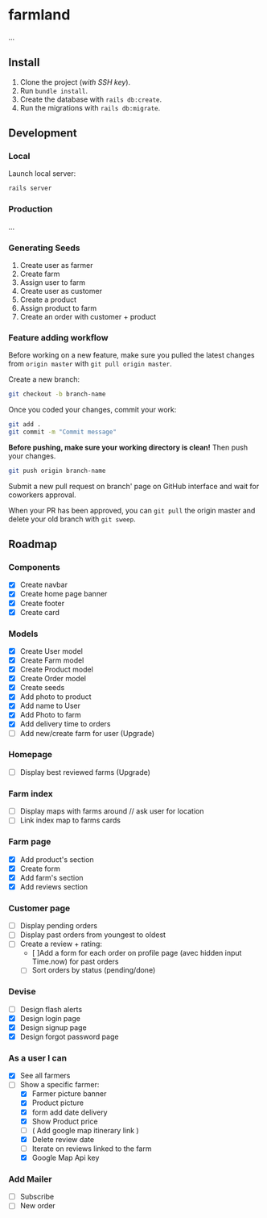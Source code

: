 # farmland

...

## Install

1. Clone the project (*with SSH key*).
2. Run `bundle install`.
3. Create the database with `rails db:create`.
4. Run the migrations with `rails db:migrate`.

## Development

### Local

Launch local server:
```sh
rails server
```

### Production

...

### Generating Seeds

1. Create user as farmer
2. Create farm
3. Assign user to farm
4. Create user as customer
5. Create a product
6. Assign product to farm
7. Create an order with customer + product

### Feature adding workflow

Before working on a new feature, make sure you pulled the latest changes from `origin master` with `git pull origin master`.

Create a new branch:
```sh
git checkout -b branch-name
```

Once you coded your changes, commit your work:
```sh
git add .
git commit -m "Commit message"
```

**Before pushing, make sure your working directory is clean!** Then push your changes.

```sh
git push origin branch-name
```

Submit a new pull request on branch' page on GitHub interface and wait for coworkers approval.

When your PR has been approved, you can `git pull` the origin master and delete your old branch with `git sweep`.

## Roadmap

### Components

- [x] Create navbar
- [x] Create home page banner
- [x] Create footer
- [x] Create card

### Models

- [x] Create User model
- [x] Create Farm model
- [x] Create Product model
- [x] Create Order model
- [x] Create seeds
- [x] Add photo to product
- [x] Add name to User
- [x] Add Photo to farm
- [x] Add delivery time to orders
- [ ] Add new/create farm for user (Upgrade)

### Homepage

- [ ] Display best reviewed farms (Upgrade)

### Farm index

- [ ] Display maps with farms around // ask user for location
- [ ] Link index map to farms cards

### Farm page

- [x] Add product's section
- [x] Create form
- [x] Add farm's section
- [x] Add reviews section

### Customer page

- [ ] Display pending orders
- [ ] Display past orders from youngest to oldest
- [ ] Create a review + rating:
  - [ ]Add a form for each order on profile page (avec hidden input Time.now) for past orders
  - [ ] Sort orders by status (pending/done)

### Devise

- [ ] Design flash alerts
- [x] Design login page
- [x] Design signup page
- [x] Design forgot password page

### As a user I can
- [x] See all farmers
- [ ] Show a specific farmer:
    - [x] Farmer picture banner
    - [x] Product picture
    - [x] form add date delivery
    - [x] Show Product price
    - [ ] ( Add google map itinerary link )
    - [x] Delete review date
    - [ ] Iterate on reviews linked to the farm
    - [x] Google Map Api key

### Add Mailer
  - [ ] Subscribe
  - [ ] New order
